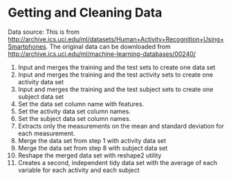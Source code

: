Getting and Cleaning Data
======================

Data source: This is from http://archive.ics.uci.edu/ml/datasets/Human+Activity+Recognition+Using+Smartphones. The original data can be downloaded from http://archive.ics.uci.edu/ml/machine-learning-databases/00240/

1. Input and merges the training and the test sets to create one data set
2. Input and merges the training and the test activity sets to create one activity data set
3. Input and merges the training and the test subject sets to create one subject data set
4. Set the data set column name with features.
5. Set the activity data set column names.
6. Set the subject data set column names.
7. Extracts only the measurements on the mean and standard deviation for each measurement.
8. Merge the data set from step 1 with activity data set
9. Merge the data set from step 8 with subject data set
10. Reshape the merged data set with reshape2 utility
11. Creates a second, independent tidy data set with the average of each variable for each activity and each subject

